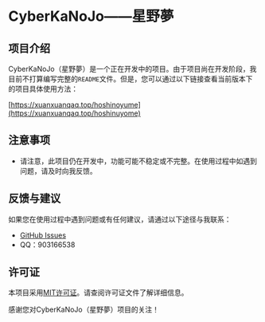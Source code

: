 # CyberKaNoJo——星野夢

## 项目介绍

CyberKaNoJo（星野夢）是一个正在开发中的项目。由于项目尚在开发阶段，我目前不打算编写完整的`README`文件。但是，您可以通过以下链接查看当前版本下的项目具体使用方法：

[https://xuanxuanqaq.top/hoshinoyume](https://xuanxuanqaq.top/hoshinuyome)

## 注意事项

- 请注意，此项目仍在开发中，功能可能不稳定或不完整。在使用过程中如遇到问题，请及时向我反馈。

## 反馈与建议

如果您在使用过程中遇到问题或有任何建议，请通过以下途径与我联系：

- [GitHub Issues](https://github.com/xuanxuanQAQ/HoshiNoYume/issues)
- QQ：903166538

## 许可证

本项目采用[MIT许可证](LICENSE)。请查阅许可证文件了解详细信息。

感谢您对CyberKaNoJo（星野夢）项目的关注！